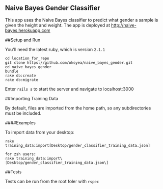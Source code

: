 ## Naive Bayes Gender Classifier

This app uses the Naive Bayes classifier to predict what gender a sample is given the height and weight. The app is deployed at http://naive-bayes.herokuapp.com

##Setup and Run

You'll need the latest ruby, which is version `2.1.1`

```
cd location_for_repo
git clone https://github.com/okoyea/naive_bayes_gender.git
cd naive_bayes_gender
bundle
rake db:create
rake db:migrate
```

Enter `rails s` to start the server and navigate to localhost:3000

##Importing Training Data


By default, files are imported from the home path, so any subdirectories must be included.

####Examples

To import data from your desktop:

```
rake training_data:import[Desktop/gender_classifier_training_data.json]

for zsh users:
rake training_data:import\[Desktop/gender_classifier_training_data.json\]
```

##Tests

Tests can be run from the root foler with `rspec`
